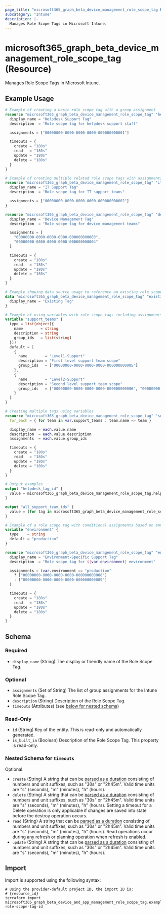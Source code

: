 ```yaml
---
page_title: "microsoft365_graph_beta_device_management_role_scope_tag Resource - microsoft365"
subcategory: "Intune"
description: |-
  Manages Role Scope Tags in Microsoft Intune.
---
```


# microsoft365_graph_beta_device_management_role_scope_tag (Resource)

Manages Role Scope Tags in Microsoft Intune.

## Example Usage

```terraform
# Example of creating a basic role scope tag with a group assignment
resource "microsoft365_graph_beta_device_management_role_scope_tag" "helpdesk" {
  display_name = "Helpdesk Support Tag"
  description  = "Role scope tag for helpdesk support staff"

  assignments = ["00000000-0000-0000-0000-000000000001"]

  timeouts = {
    create = "180s"
    read   = "180s"
    update = "180s"
    delete = "180s"
  }
}

# Example of creating multiple related role scope tags with assignments
resource "microsoft365_graph_beta_device_management_role_scope_tag" "it_support" {
  display_name = "IT Support Tag"
  description  = "Role scope tag for IT support teams"

  assignments = ["00000000-0000-0000-0000-000000000002"]
}

resource "microsoft365_graph_beta_device_management_role_scope_tag" "device_management" {
  display_name = "Device Management Tag"
  description  = "Role scope tag for device management teams"

  assignments = [
    "00000000-0000-0000-0000-000000000003",
    "00000000-0000-0000-0000-000000000004"
  ]

  timeouts = {
    create = "180s"
    read   = "180s"
    update = "180s"
    delete = "180s"
  }
}

# Example showing data source usage to reference an existing role scope tag
data "microsoft365_graph_beta_device_management_role_scope_tag" "existing" {
  display_name = "Existing Tag"
}

# Example of using variables with role scope tags including assignments
variable "support_teams" {
  type = list(object({
    name        = string
    description = string
    group_ids   = list(string)
  }))
  default = [
    {
      name        = "Level1-Support"
      description = "First level support team scope"
      group_ids   = ["00000000-0000-0000-0000-000000000005"]
    },
    {
      name        = "Level2-Support"
      description = "Second level support team scope"
      group_ids   = ["00000000-0000-0000-0000-000000000006", "00000000-0000-0000-0000-000000000007"]
    }
  ]
}

# Creating multiple tags using variables
resource "microsoft365_graph_beta_device_management_role_scope_tag" "support_teams" {
  for_each = { for team in var.support_teams : team.name => team }

  display_name = each.value.name
  description  = each.value.description
  assignments  = each.value.group_ids

  timeouts = {
    create = "180s"
    read   = "180s"
    update = "180s"
    delete = "180s"
  }
}

# Output examples
output "helpdesk_tag_id" {
  value = microsoft365_graph_beta_device_management_role_scope_tag.helpdesk.id
}

output "all_support_team_ids" {
  value = [for tag in microsoft365_graph_beta_device_management_role_scope_tag.support_teams : tag.id]
}

# Example of a role scope tag with conditional assignments based on environment
variable "environment" {
  type    = string
  default = "production"
}

resource "microsoft365_graph_beta_device_management_role_scope_tag" "environment_specific" {
  display_name = "Environment-Specific Support Tag"
  description  = "Role scope tag for ${var.environment} environment"

  assignments = (var.environment == "production"
    ? ["00000000-0000-0000-0000-000000000008"]
    : ["00000000-0000-0000-0000-000000000009"]
  )

  timeouts = {
    create = "180s"
    read   = "180s"
    update = "180s"
    delete = "180s"
  }
}
```

<!-- schema generated by tfplugindocs -->
## Schema

### Required

- `display_name` (String) The display or friendly name of the Role Scope Tag.

### Optional

- `assignments` (Set of String) The list of group assignments for the Intune Role Scope Tag.
- `description` (String) Description of the Role Scope Tag.
- `timeouts` (Attributes) (see [below for nested schema](#nestedatt--timeouts))

### Read-Only

- `id` (String) Key of the entity. This is read-only and automatically generated.
- `is_built_in` (Boolean) Description of the Role Scope Tag. This property is read-only.

<a id="nestedatt--timeouts"></a>
### Nested Schema for `timeouts`

Optional:

- `create` (String) A string that can be [parsed as a duration](https://pkg.go.dev/time#ParseDuration) consisting of numbers and unit suffixes, such as "30s" or "2h45m". Valid time units are "s" (seconds), "m" (minutes), "h" (hours).
- `delete` (String) A string that can be [parsed as a duration](https://pkg.go.dev/time#ParseDuration) consisting of numbers and unit suffixes, such as "30s" or "2h45m". Valid time units are "s" (seconds), "m" (minutes), "h" (hours). Setting a timeout for a Delete operation is only applicable if changes are saved into state before the destroy operation occurs.
- `read` (String) A string that can be [parsed as a duration](https://pkg.go.dev/time#ParseDuration) consisting of numbers and unit suffixes, such as "30s" or "2h45m". Valid time units are "s" (seconds), "m" (minutes), "h" (hours). Read operations occur during any refresh or planning operation when refresh is enabled.
- `update` (String) A string that can be [parsed as a duration](https://pkg.go.dev/time#ParseDuration) consisting of numbers and unit suffixes, such as "30s" or "2h45m". Valid time units are "s" (seconds), "m" (minutes), "h" (hours).

## Import

Import is supported using the following syntax:

```shell
# Using the provider-default project ID, the import ID is:
# {resource_id}
terraform import microsoft365_graph_beta_device_and_app_management_role_scope_tag.example role-scope-tag-id
```

